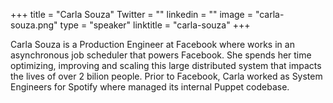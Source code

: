 +++
title = "Carla Souza"
Twitter = ""
linkedin = ""
image = "carla-souza.png"
type = "speaker"
linktitle = "carla-souza"
+++

Carla Souza is a Production Engineer at Facebook where works in an asynchronous job scheduler that powers Facebook. She spends her time optimizing, improving and scaling this large distributed system that impacts the lives of over 2 bilion people. Prior to Facebook, Carla worked as System Engineers for Spotify where managed its internal Puppet codebase.
